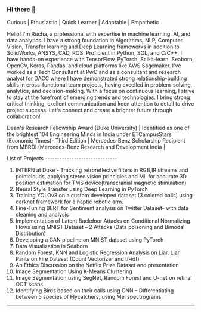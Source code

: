 ### Hi there 👋

Curious | Ethusiastic | Quick Learner | Adaptable | Empathetic

Hello! I'm Rucha, a professional with expertise in machine learning, AI, and data analytics. I have a strong foundation in Algorithms, NLP, Computer Vision, Transfer learning and Deep Learning frameworks in addition to SolidWorks, ANSYS, CAD, ROS. Proficient in Python, SQL, and C/C++, I have hands-on experience with TensorFlow, PyTorch, Scikit-learn, Seaborn, OpenCV, Keras, Pandas, and cloud platforms like AWS Sagemaker. I've worked as a Tech Consultant at PwC and as a consultant and research analyst for DACC where I have demonstrated strong relationship-building skills in cross-functional team projects, having excelled in problem-solving, analytics, and decision-making. With a focus on continuous learning, I strive to stay at the forefront of emerging trends and technologies. I bring strong critical thinking, exellent communication and keen attention to detail to drive project success. Let's connect and create a brighter future through collaboration! 

Dean's Research Fellowship Award (Duke University) | Identified as one of the brightest 104 Engineering Minds in India under ETCampusStars (Economic Times)- Third Edition | Mercedes-Benz Scholarship Recipient from MBRDI (Mercedes-Benz Research and Development India |

List of Projects ------------------------------

1.	INTERN at Duke - Tracking retroreflectve filters in RGB,IR streams and pointclouds, applying stereo vision principles and ML for accurate 3D position estimation for TMS device(transcranial magnetic stimulation)
2.	Neural Style Transfer using Deep Learning in PyTorch
3.	Training YOLOv3 on a custom developed dataset (3 colored balls) using darknet framework for a haptic robotic arm.
4.	Fine-Tuning BERT for Sentiment analysis on Twitter Dataset- with data cleaning and analysis
5.	Implementation of Latent Backdoor Attacks on Conditional Normalizing Flows using MNIST Dataset – 2 Attacks (Data poisoning and Bimodal Distribution)
6.	Developing a GAN pipeline on MNIST dataset using PyTorch
7.	Data Visualization in Seaborn
8.	Random Forest, KNN and Logistic Regression Analysis on Liar, Liar Pants on Fire Dataset (Count Vectorizer and tf-idf)
9.	An Ethics Discussion on the Netflix Prize Dataset and presentation
10.	Image Segmentation Using K-Means Clustering
11.	Image Segmentation using SegNet, Random Forest and U-net on retinal OCT scans. 
12.	Identifying Birds based on their calls using CNN – Differentiating between 5 species of Flycatchers, using Mel spectrograms.
------------------------------------------------
